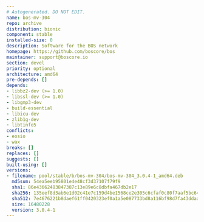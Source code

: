 ```yaml
---
# Autogenerated. DO NOT EDIT.
name: bos-mv-304
repo: archive
distribution: bionic
component: stable
installed-size: 0
description: Software for the BOS network
homepage: https://github.com/boscore/bos
maintainer: support@boscore.io
section: devel
priority: optional
architecture: amd64
pre-depends: []
depends:
- libbz2-dev (>= 1.0)
- libssl-dev (>= 1.0)
- libgmp3-dev
- build-essential
- libicu-dev
- zlib1g-dev
- libtinfo5
conflicts:
- eosio
- wax
breaks: []
replaces: []
suggests: []
built-using: []
versions:
- filename: pool/stable/b/bos-mv-304/bos-mv-304_3.0.4-1_amd64.deb
  md5sum: 54ea5eeb95801e4e48cf3d37107f79f9
  sha1: 86e43662483847387c13e89e6c8dbfa467db2e17
  sha256: 135eef8d3ab6e1d02c41e7c159d4be1568ce2e305c6cfaf0c80f7aaf5bc64fb7
  sha512: 7e4676221b8daef61ff0420323ef0a1a5e087733bd8a116bf98d7fa43ddaade1c134179ad6b0abee18a6e12e748727e9dde9bd493f0f643da7c3d734d8f64b64
  size: 16480228
  version: 3.0.4-1
---
```

